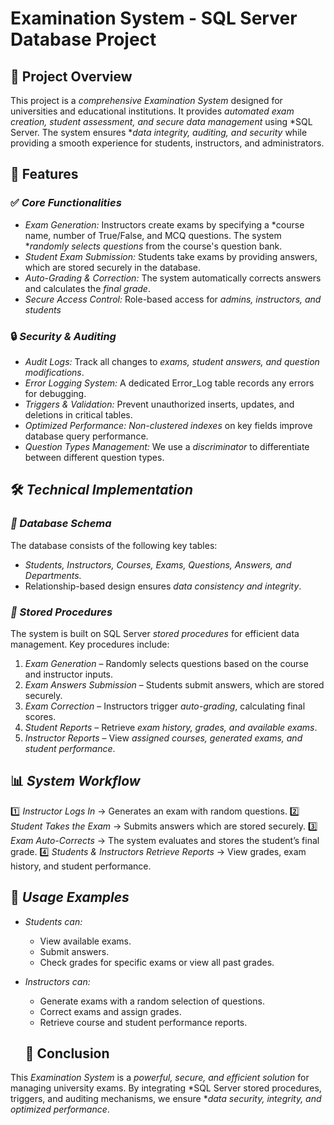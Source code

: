 # Examination System - SQL Server Database Project

## 📌 Project Overview
This project is a *comprehensive Examination System* designed for universities and educational institutions. 
It provides *automated exam creation, student assessment, and secure data management* using *SQL Server. 
The system ensures **data integrity, auditing, and security* while providing a smooth experience for students, instructors, and administrators.

## 🚀 Features
### ✅ *Core Functionalities*
- *Exam Generation:* Instructors create exams by specifying a *course name, number of True/False, and MCQ questions.
  The system **randomly selects questions* from the course's question bank.
- *Student Exam Submission:* Students take exams by providing answers, which are stored securely in the database.
- *Auto-Grading & Correction:* The system automatically corrects answers and calculates the *final grade*.
- *Secure Access Control:* Role-based access for *admins, instructors, and students*
### 🔒 *Security & Auditing*
- *Audit Logs:* Track all changes to *exams, student answers, and question modifications*.
- *Error Logging System:* A dedicated Error_Log table records any errors for debugging.
- *Triggers & Validation:* Prevent unauthorized inserts, updates, and deletions in critical tables.
- *Optimized Performance:* *Non-clustered indexes* on key fields improve database query performance.
- *Question Types Management:* We use a *discriminator* to differentiate between different question types.

## 🛠 *Technical Implementation*
### *📌 Database Schema*
The database consists of the following key tables:
- *Students, Instructors, Courses, Exams, Questions, Answers, and Departments.*
- Relationship-based design ensures *data consistency and integrity*.
### *📌 Stored Procedures*
The system is built on SQL Server *stored procedures* for efficient data management. Key procedures include:
1. *Exam Generation* – Randomly selects questions based on the course and instructor inputs.
2. *Exam Answers Submission* – Students submit answers, which are stored securely.
3. *Exam Correction* – Instructors trigger *auto-grading*, calculating final scores.
4. *Student Reports* – Retrieve *exam history, grades, and available exams*.
5. *Instructor Reports* – View *assigned courses, generated exams, and student performance*.

## 📊 *System Workflow*
1️⃣ *Instructor Logs In* → Generates an exam with random questions.
2️⃣ *Student Takes the Exam* → Submits answers which are stored securely.
3️⃣ *Exam Auto-Corrects* → The system evaluates and stores the student’s final grade.
4️⃣ *Students & Instructors Retrieve Reports* → View grades, exam history, and student performance.

## 📜 *Usage Examples*
- *Students can:*
  - View available exams.
  - Submit answers.
  - Check grades for specific exams or view all past grades.
- *Instructors can:*
  - Generate exams with a random selection of questions.
  - Correct exams and assign grades.
  - Retrieve course and student performance reports.

  ## 📌 Conclusion
This *Examination System* is a *powerful, secure, and efficient solution* for managing university exams. 
By integrating *SQL Server stored procedures, triggers, and auditing mechanisms, we ensure **data security, integrity, and optimized performance*.
